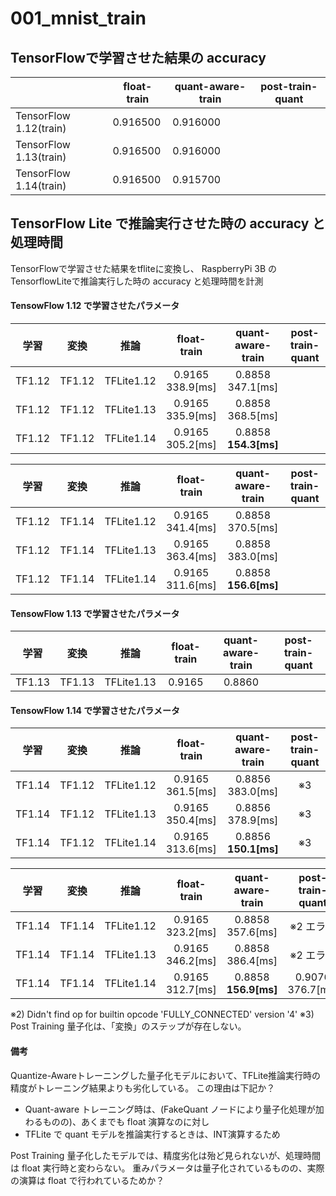 # 001_mnist_train

## TensorFlowで学習させた結果の accuracy
|                      | float-train | quant-aware-train| post-train-quant|
|---------             | ----        | ----             | ----|
|TensorFlow 1.12(train)| 0.916500    | 0.916000         |     |
|TensorFlow 1.13(train)| 0.916500    | 0.916000         |     |
|TensorFlow 1.14(train)| 0.916500    | 0.915700         |     |


## TensorFlow Lite で推論実行させた時の accuracy と処理時間
TensorFlowで学習させた結果をtfliteに変換し、
RaspberryPi 3B の TensorflowLiteで推論実行した時の accuracy と処理時間を計測

#### TensowFlow 1.12 で学習させたパラメータ
|学習  |変換  |推論      | float-train           | quant-aware-train         | post-train-quant      |
|:----:|:----:|:--------:| :-------------------: | :-----------------------: | :-------------------: |
|TF1.12|TF1.12|TFLite1.12| 0.9165 <br> 338.9[ms] | 0.8858 <br> 347.1[ms]     |                       |
|TF1.12|TF1.12|TFLite1.13| 0.9165 <br> 335.9[ms] | 0.8858 <br> 368.5[ms]     |                       |
|TF1.12|TF1.12|TFLite1.14| 0.9165 <br> 305.2[ms] | 0.8858 <br> **154.3[ms]** |                       |

|学習  |変換  |推論      | float-train           | quant-aware-train         | post-train-quant      |
|:----:|:----:|:--------:| :-------------------: | :-----------------------: | :-------------------: |
|TF1.12|TF1.14|TFLite1.12| 0.9165 <br> 341.4[ms] | 0.8858 <br> 370.5[ms]     |                       |
|TF1.12|TF1.14|TFLite1.13| 0.9165 <br> 363.4[ms] | 0.8858 <br> 383.0[ms]     |                       |
|TF1.12|TF1.14|TFLite1.14| 0.9165 <br> 311.6[ms] | 0.8858 <br> **156.6[ms]** |                       |


#### TensowFlow 1.13 で学習させたパラメータ
|学習  |変換  |推論      | float-train           | quant-aware-train         | post-train-quant      |
|:----:|:----:|:--------:| :-------------------: | :-----------------------: | :-------------------: |
|TF1.13|TF1.13|TFLite1.13| 0.9165                | 0.8860                    |                       |



#### TensowFlow 1.14 で学習させたパラメータ
|学習  |変換  |推論      | float-train           | quant-aware-train         | post-train-quant      |
|:----:|:----:|:--------:| :-------------------: | :-----------------------: | :-------------------: |
|TF1.14|TF1.12|TFLite1.12| 0.9165 <br> 361.5[ms] | 0.8856 <br>   383.0[ms]   | ※3                   |
|TF1.14|TF1.12|TFLite1.13| 0.9165 <br> 350.4[ms] | 0.8856 <br>   378.9[ms]   | ※3                   |
|TF1.14|TF1.12|TFLite1.14| 0.9165 <br> 313.6[ms] | 0.8856 <br> **150.1[ms]** | ※3                   |

|学習  |変換  |推論      | float-train           | quant-aware-train         | post-train-quant      |
|:----:|:----:|:--------:| :-------------------: | :-----------------------: | :-------------------: |
|TF1.14|TF1.14|TFLite1.12| 0.9165 <br> 323.2[ms] | 0.8858 <br>   357.6[ms]   | ※2 エラー            |
|TF1.14|TF1.14|TFLite1.13| 0.9165 <br> 346.2[ms] | 0.8858 <br>   386.4[ms]   | ※2 エラー            |
|TF1.14|TF1.14|TFLite1.14| 0.9165 <br> 312.7[ms] | 0.8858 <br> **156.9[ms]** | 0.9076 <br> 376.7[ms] |


※2) Didn't find op for builtin opcode 'FULLY_CONNECTED' version '4'
※3) Post Training 量子化は、「変換」のステップが存在しない。


#### 備考
Quantize-Awareトレーニングした量子化モデルにおいて、TFLite推論実行時の精度がトレーニング結果よりも劣化している。
この理由は下記か？
- Quant-aware トレーニング時は、(FakeQuant ノードにより量子化処理が加わるものの)、あくまでも float 演算なのに対し
- TFLite で quant モデルを推論実行するときは、INT演算するため

Post Training 量子化したモデルでは、精度劣化は殆ど見られないが、処理時間は float 実行時と変わらない。
重みパラメータは量子化されているものの、実際の演算は float で行われているためか？

